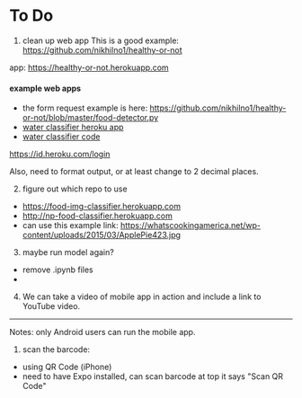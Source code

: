 # To Do

1.  clean up web app
This is a good example:  https://github.com/nikhilno1/healthy-or-not

app:
https://healthy-or-not.herokuapp.com

#### example web apps
- the form request example is here:
https://github.com/nikhilno1/healthy-or-not/blob/master/food-detector.py
- [water classifier heroku app](https://water-classifier1.herokuapp.com)
- [water classifier code](https://github.com/shankarj67/Water-classifier-fastai)

https://id.heroku.com/login

Also, need to format output, or at least change to 2 decimal places.

2. figure out which repo to use  

- https://food-img-classifier.herokuapp.com
- http://np-food-classifier.herokuapp.com
- can use this example link:  https://whatscookingamerica.net/wp-content/uploads/2015/03/ApplePie423.jpg

3.  maybe run model again?
- remove .ipynb files
- 

4.  We can take a video of mobile app in action and include a link to YouTube video.

---
Notes:  only Android users can run the mobile app.  
1. scan the barcode:  
- using QR Code (iPhone)
- need to have Expo installed, can scan barcode at top it says "Scan QR Code"
